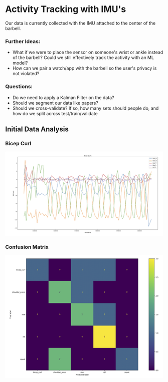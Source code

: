 # Activity Tracking with IMU's

Our data is currently collected with the IMU attached to the center of the barbell.

### Further Ideas:
- What if we were to place the sensor on someone's wrist or ankle instead of the barbell? Could we still effectively track the activity with an ML model?
- How can we pair a watch/app with the barbell so the user's privacy is not violated?


### Questions:
- Do we need to apply a Kalman Filter on the data?
- Should we segment our data like papers?
- Should we cross-validate? If so, how many sets should people do, and how do we split across test/train/validate

## Initial Data Analysis

### Bicep Curl

![alt text](image.png)

### Confusion Matrix

![alt text](image-1.png)